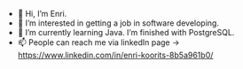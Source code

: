 - 👋 Hi, I’m Enri.
- 👀 I’m interested in getting a job in software developing.
- 🌱 I’m currently learning Java. I’m finished with PostgreSQL.
- 📫 People can reach me via linkedIn page -> https://www.linkedin.com/in/enri-koorits-8b5a961b0/

<!---
Ekoorits/Ekoorits is a ✨ special ✨ repository because its `README.md` (this file) appears on your GitHub profile.
You can click the Preview link to take a look at your changes.
--->
